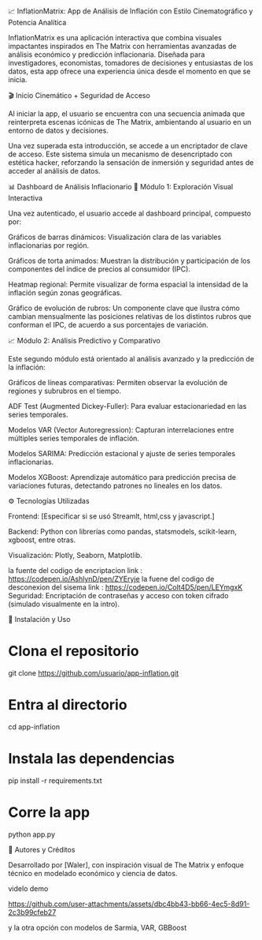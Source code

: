 📈 InflationMatrix: App de Análisis de Inflación con Estilo Cinematográfico y Potencia Analítica

InflationMatrix es una aplicación interactiva que combina visuales impactantes inspirados en The Matrix con herramientas avanzadas de análisis económico y predicción inflacionaria. Diseñada para investigadores, economistas, tomadores de decisiones y entusiastas de los datos, esta app ofrece una experiencia única desde el momento en que se inicia.

🎬 Inicio Cinemático + Seguridad de Acceso

Al iniciar la app, el usuario se encuentra con una secuencia animada que reinterpreta escenas icónicas de The Matrix, ambientando al usuario en un entorno de datos y decisiones.

Una vez superada esta introducción, se accede a un encriptador de clave de acceso. Este sistema simula un mecanismo de desencriptado con estética hacker, reforzando la sensación de inmersión y seguridad antes de acceder al análisis de datos.

📊 Dashboard de Análisis Inflacionario
🧩 Módulo 1: Exploración Visual Interactiva

Una vez autenticado, el usuario accede al dashboard principal, compuesto por:

Gráficos de barras dinámicos: Visualización clara de las variables inflacionarias por región.

Gráficos de torta animados: Muestran la distribución y participación de los componentes del índice de precios al consumidor (IPC).

Heatmap regional: Permite visualizar de forma espacial la intensidad de la inflación según zonas geográficas.

Gráfico de evolución de rubros: Un componente clave que ilustra cómo cambian mensualmente las posiciones relativas de los distintos rubros que conforman el IPC, de acuerdo a sus porcentajes de variación.

📈 Módulo 2: Análisis Predictivo y Comparativo

Este segundo módulo está orientado al análisis avanzado y la predicción de la inflación:

Gráficos de líneas comparativas: Permiten observar la evolución de regiones y subrubros en el tiempo.

ADF Test (Augmented Dickey-Fuller): Para evaluar estacionariedad en las series temporales.

Modelos VAR (Vector Autoregression): Capturan interrelaciones entre múltiples series temporales de inflación.

Modelos SARIMA: Predicción estacional y ajuste de series temporales inflacionarias.

Modelos XGBoost: Aprendizaje automático para predicción precisa de variaciones futuras, detectando patrones no lineales en los datos.

⚙️ Tecnologías Utilizadas

Frontend: [Especificar si se usó Streamlt, html,css y javascript.]

Backend: Python con librerías como pandas, statsmodels, scikit-learn, xgboost, entre otras.

Visualización: Plotly, Seaborn, Matplotlib.

la fuente del codigo de encriptacion 
link : https://codepen.io/AshlynD/pen/ZYEryje
la fuene del codigo de desconexion del sisema 
link : https://codepen.io/Colt4D5/pen/LEYmgxK
Seguridad: Encriptación de contraseñas y acceso con token cifrado (simulado visualmente en la intro).

🚀 Instalación y Uso
# Clona el repositorio
git clone https://github.com/usuario/app-inflation.git

# Entra al directorio
cd app-inflation

# Instala las dependencias
pip install -r requirements.txt

# Corre la app
python app.py

🧠 Autores y Créditos

Desarrollado por [Waler], con inspiración visual de The Matrix y enfoque técnico en modelado económico y ciencia de datos.

videlo demo 

https://github.com/user-attachments/assets/dbc4bb43-bb66-4ec5-8d91-2c3b99cfeb27





y la otra opción con modelos de Sarmia, VAR, GBBoost

